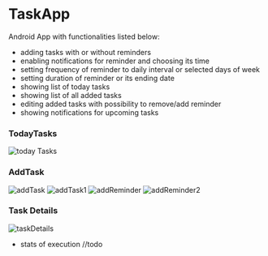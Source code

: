 # TaskApp
Android App  with functionalities listed below:
- adding tasks with or without reminders
- enabling notifications for reminder and choosing its time
- setting frequency of reminder to daily interval or selected days of week
- setting duration of reminder or its ending date
- showing list of today tasks 
- showing list of all added tasks
- editing added tasks with possibility to remove/add reminder
- showing notifications for upcoming tasks

### TodayTasks
![today Tasks](https://user-images.githubusercontent.com/54141482/113704388-59e3b980-96dc-11eb-875a-57d8594d05a3.png)

### AddTask
![addTask](https://user-images.githubusercontent.com/54141482/113704390-59e3b980-96dc-11eb-8669-175f62609e5b.png)
![addTask1](https://user-images.githubusercontent.com/54141482/113704382-58b28c80-96dc-11eb-976d-889befae60b6.png)
![addReminder](https://user-images.githubusercontent.com/54141482/113704391-5a7c5000-96dc-11eb-9eaf-d2f2448d4502.png)
![addReminder2](https://user-images.githubusercontent.com/54141482/113704380-57815f80-96dc-11eb-97b5-c6ddd9199171.png)

### Task Details
![taskDetails](https://user-images.githubusercontent.com/54141482/113704386-594b2300-96dc-11eb-94a9-b2f83f717e7f.png)


- stats of execution //todo


   
